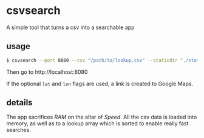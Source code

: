 # csvsearch
A simple tool that turns a csv into a searchable app

## usage
```bash
$ csvsearch --port 8080 --csv "/path/to/lookup.csv" --staticdir "./static" -lat GPS_LATITUDE -lon GPS_LONGITUDE
```

Then go to http://localhost:8080

If the optional `lat` and `lon` flags are used, a link is created to Google Maps.

## details
The app sacrifices *RAM* on the altar of *Speed*. All the csv data is loaded into memory, as well as to a lookup array which is sorted to enable really fast searches.
